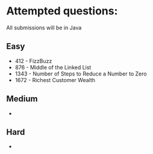 # Attempted questions:
All submissions will be in Java
## Easy
- 412 - FizzBuzz
- 876 - Middle of the Linked List
- 1343 - Number of Steps to Reduce a Number to Zero
- 1672 - Richest Customer Wealth

## Medium
-

## Hard
-